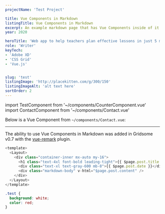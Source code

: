 ```yaml
---
projectName: 'Test Project'

title: Vue Components in Markdown
listingTitle: Vue Components in Markdown
excerpt: An example markdown page that has Vue Components inside of it!
year: 2020

heroTitle: 'Web app to help teachers plan effective lessons in just 5 mins'
role: 'Writer'
keyTech: 
- 'Adobe XD'
- 'CSS Grid'
- 'Vue.js' 


slug: 'test'
listingImage: 'http://placekitten.com/g/300/150'
listingImageAlt: 'alt text here'
sortOrder: 2
---
```

import TestComponent from '~/components/CounterComponent.vue'
import ContactComponent from '~/components/Contact.vue'

Below is a Vue Component from `~/components/Contact.vue`:

<contact-component />

<hr>

The ability to use Vue Components in Markdown was added in Gridsome v0.7 with the [vue-remark](https://gridsome.org/plugins/@gridsome/vue-remark) plugin.

```js
<template>
  <Layout>
    <div class="container-inner mx-auto my-16">
      <h1 class="text-4xl font-bold leading-tight">{{ $page.post.title }}</h1>
      <div class="text-xl text-gray-600 mb-8">{{ $page.post.date }}</div>
      <div class="markdown-body" v-html="$page.post.content" />
    </div>
  </Layout>
</template>
```

```css
.test {
  background: white;
  color: red;
}
```
